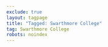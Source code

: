 ```yaml
---
exclude: true
layout: tagpage
title: "Tagged: Swarthmore College"
tag: Swarthmore College
robots: noindex
---
```

